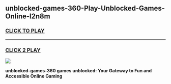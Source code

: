 
## unblocked-games-360-Play-Unblocked-Games-Online-l2n8m
<h3>
<a href="https://premium76.site?title=unblocked-games-360&ref=24A">CLICK TO PLAY</a></h3>
<hr>

<h3>
<a href="https://premium76.site?title=unblocked-games-360&ref=24A">CLICK 2 PLAY</a>
  
</h3>

<a href="https://premium76.site?title=unblocked-games-360&ref=24A"><img src="https://clearcache.store/games.png"></a>


**unblocked-games-360 games unblocked: Your Gateway to Fun and Accessible Online Gaming**
